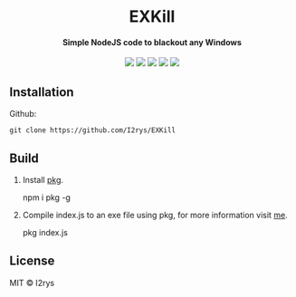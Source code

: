 <h1 align="center">EXKill</h1>
<h4 align="center">Simple NodeJS code to blackout any Windows</h4>
<p align="center">
	<a href="https://github.com/I2rys/EXKill/blob/main/LICENSE"><img src="https://img.shields.io/github/license/I2rys/EXKill?style=flat-square"></img></a>
	<a href="https://github.com/I2rys/EXKill"><img src="https://bettercodehub.com/edge/badge/I2rys/EXKill?branch=main"></a>
	<a href="https://github.com/I2rys/EXKill/issues"><img src="https://img.shields.io/github/issues/I2rys/EXKill.svg"></img></a>
	<a href="https://github.com/I2rys/EXKill"><img src="https://img.shields.io/badge/version-1.0.0-orange"></img></a>
	<a href="https://nodejs.org/"><img src="https://img.shields.io/badge/-Nodejs-green?style=flat-square&logo=Node.js"></img></a>
</p>


## Installation
Github:

    git clone https://github.com/I2rys/EXKill
    
## Build
 1. Install [pkg](https://www.npmjs.com/package/pkg).
 

    npm i pkg -g

 2. Compile index.js to an exe file using pkg, for more information visit [me](https://www.npmjs.com/package/pkg).

    pkg index.js

## License
MIT © I2rys

